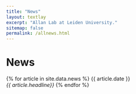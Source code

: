 ```yaml
---
title: "News"
layout: textlay
excerpt: "Allan Lab at Leiden University."
sitemap: false
permalink: /allnews.html
---
```


# News

{% for article in site.data.news %}
  {{ article.date }} <br />
  <em>{{ article.headline}}</em>
{% endfor %}
